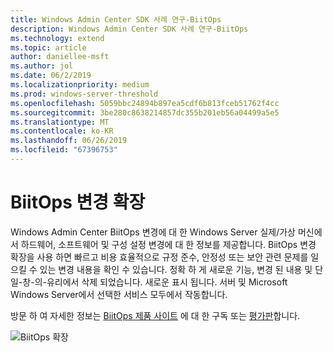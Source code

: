 ```yaml
---
title: Windows Admin Center SDK 사례 연구-BiitOps
description: Windows Admin Center SDK 사례 연구-BiitOps
ms.technology: extend
ms.topic: article
author: daniellee-msft
ms.author: jol
ms.date: 06/2/2019
ms.localizationpriority: medium
ms.prod: windows-server-threshold
ms.openlocfilehash: 5059bbc24894b897ea5cdf6b813fceb51762f4cc
ms.sourcegitcommit: 3be280c8638214857dc355b201eb56a04499a5e5
ms.translationtype: MT
ms.contentlocale: ko-KR
ms.lasthandoff: 06/26/2019
ms.locfileid: "67396753"
---
```

# <a name="biitops-changes-extension"></a>BiitOps 변경 확장

Windows Admin Center BiitOps 변경에 대 한 Windows Server 실제/가상 머신에서 하드웨어, 소프트웨어 및 구성 설정 변경에 대 한 정보를 제공합니다. BiitOps 변경 확장을 사용 하면 빠르고 비용 효율적으로 규정 준수, 안정성 또는 보안 관련 문제를 일으킬 수 있는 변경 내용을 확인 수 있습니다. 정확 하 게 새로운 기능, 변경 된 내용 및 단일-창-의-유리에서 삭제 되었습니다. 새로운 표시 됩니다. 서버 및 Microsoft Windows Server에서 선택한 서비스 모두에서 작동합니다.

방문 하 여 자세한 정보는 [BiitOps 제품 사이트](http://www.biitops.com/solutions/changes-for-wac/) 에 대 한 구독 또는 [평가판](http://www.biitops.com/solutions/register-changes-for-wac/)합니다.

![BiitOps 확장](../../media/extend-case-study-biitops/biitops-1.png)